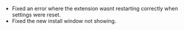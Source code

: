 ﻿-   Fixed an error where the extension wasnt restarting correctly when settings were reset.
-   Fixed the new install window not showing.
